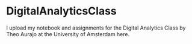 # DigitalAnalyticsClass
I upload my notebook and assignments for the Digital Analytics Class by Theo Aurajo at the University of Amsterdam here. 

